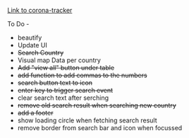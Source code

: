 [Link to corona-tracker](https://juggernaut9.github.io/corona-tracker/)

To Do -  
- beautify
- Update UI 
- ~~Search Country~~
- Visual map Data per country
- ~~Add "view all" button under table~~
- ~~add function to add commas to the numbers~~
- ~~search button text to icon~~
- ~~enter key to trigger search event~~
- clear search text after serching
- ~~remove old search result when searching new country~~
- ~~add a footer~~
- show loading circle when fetching search result
- remove border from search bar and icon when focussed